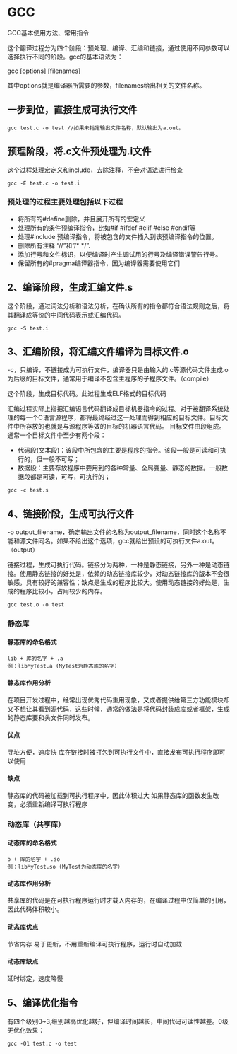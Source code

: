 # GCC

GCC基本使用方法、常用指令

这个翻译过程分为四个阶段：预处理、编译、汇编和链接，通过使用不同参数可以选择执行不同的阶段。gcc的基本语法为：

gcc [options] [filenames]

其中options就是编译器所需要的参数，filenames给出相关的文件名称。

## 一步到位，直接生成可执行文件

```shell
gcc test.c -o test //如果未指定输出文件名称，默认输出为a.out。
```

## 预理阶段，将.c文件预处理为.i文件

这个过程处理宏定义和include，去除注释，不会对语法进行检查

```shell
gcc -E test.c -o test.i
```

### 预处理的过程主要处理包括以下过程

- 将所有的#define删除，并且展开所有的宏定义
- 处理所有的条件预编译指令，比如#if #ifdef #elif #else #endif等
- 处理#include 预编译指令，将被包含的文件插入到该预编译指令的位置。
- 删除所有注释 “//”和”/* */”.
- 添加行号和文件标识，以便编译时产生调试用的行号及编译错误警告行号。
- 保留所有的#pragma编译器指令，因为编译器需要使用它们

## 2、编译阶段，生成汇编文件.s

这个阶段，通过词法分析和语法分析，在确认所有的指令都符合语法规则之后，将其翻译成等价的中间代码表示或汇编代码。

```shell
gcc -S test.i
```

## 3、汇编阶段，将汇编文件编译为目标文件.o

-c，只编译，不链接成为可执行文件，编译器只是由输入的.c等源代码文件生成.o为后缀的目标文件，通常用于编译不包含主程序的子程序文件。（compile）

这个阶段，生成目标代码。此过程生成ELF格式的目标代码

汇编过程实际上指把汇编语言代码翻译成目标机器指令的过程。对于被翻译系统处理的每一个C语言源程序，都将最终经过这一处理而得到相应的目标文件。目标文件中所存放的也就是与源程序等效的目标的机器语言代码。 目标文件由段组成。通常一个目标文件中至少有两个段：

- 代码段(文本段)：该段中所包含的主要是程序的指令。该段一般是可读和可执行的，但一般不可写；
- 数据段：主要存放程序中要用到的各种常量、全局变量、静态的数据。一般数据段都是可读，可写，可执行的；

```shell
gcc -c test.s
```

## 4、链接阶段，生成可执行文件

-o output_filename，确定输出文件的名称为output_filename，同时这个名称不能和源文件同名。如果不给出这个选项，gcc就给出预设的可执行文件a.out。（output）

链接过程，生成可执行代码。链接分为两种，一种是静态链接，另外一种是动态链接。使用静态链接的好处是，依赖的动态链接库较少，对动态链接库的版本不会很敏感，具有较好的兼容性；缺点是生成的程序比较大。使用动态链接的好处是，生成的程序比较小，占用较少的内存。

```shell
gcc test.o -o test
```

### 静态库

#### 静态库的命名格式

```shell
lib + 库的名字 + .a
例：libMyTest.a (MyTest为静态库的名字）
```

#### 静态库作用分析

在项目开发过程中，经常出现优秀代码重用现象，又或者提供给第三方功能模块却又不想让其看到源代码，这些时候，通常的做法是将代码封装成库或者框架，生成的静态库要和头文件同时发布。

#### 优点

寻址方便，速度快
库在链接时被打包到可执行文件中，直接发布可执行程序即可以使用

#### 缺点

静态库的代码被加载到可执行程序中，因此体积过大
如果静态库的函数发生改变，必须重新编译可执行程序

### 动态库（共享库）

#### 动态库的命名格式

```shell
b + 库的名字 + .so
例：libMyTest.so (MyTest为动态库的名字）
```

#### 动态库作用分析

共享库的代码是在可执行程序运行时才载入内存的，在编译过程中仅简单的引用，因此代码体积较小。

#### 动态库优点

节省内存
易于更新，不用重新编译可执行程序，运行时自动加载

#### 动态库缺点

延时绑定，速度略慢

## 5、编译优化指令

有四个级别0~3,级别越高优化越好，但编译时间越长，中间代码可读性越差。0级无优化效果：

```shell
gcc -O1 test.c -o test
```
